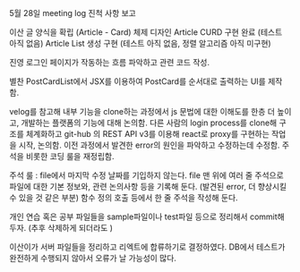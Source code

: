 5월 28일 meeting log
진척 사항 보고

이산
        글 양식을 확립 (Article - Card) 체제 디자인
        Article CURD 구현 완료 (테스트 아직 없음)
        Article List 생성 구현 (테스트 아직 없음, 정렬 알고리즘 아직 미구현)

진영
        로그인 페이지가 작동하는 흐름 파악하고 관련 코드 작성.

별찬
 PostCardList에서 JSX를 이용하여 PostCard를 순서대로 출력하는 UI를 제작함.


velog를 참고해 내부 기능을 clone하는 과정에서 js 문법에 대한 이해도를 한층 더 높이고, 개발하는 플랫폼의 기능에 대해 논의함.
다른 사람의 login process를 clone해 구조를 체계화하고 git-hub 의 REST API v3를 이용해 react로 proxy를 구현하는 작업을 시작, 논의함. 이전 과정에서 발견한 error의 원인을 파악하고 수정하는데 수정함. 
주석을 비롯한 코딩 룰을 재정립함.

주석 룰 :
file에서 마지막 수정 날짜를 기입하지 않는다.
file 맨 위에 여러 줄 주석으로 파일에 대한 기본 정보와, 관련 논의사항 등을 기록해 둔다.
(발견된 error, 더 향상시킬 수 있을 것 같은 부분)
함수 정의 호출 등에서 한 줄 주석을 작성해 둔다.

개인 연습 혹은 공부 파일들을 sample파일이나 test파일 등으로 정리해서 commit해 두자. 
(추후 삭제하게 되더라도 )

이산이가 서버 파일들을 정리하고 리엑트에 합류하기로 결정하였다. DB에서 테스트가 완전하게 수행되지 않아서 오류가 날 가능성이 많다.